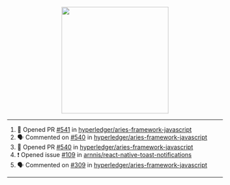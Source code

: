 <p align="center">
<img src="https://user-images.githubusercontent.com/61358536/126118557-75ac74a7-4655-4289-9a8d-e536322b7423.png" height="250" width="250"/>
</p>

---

<!--START_SECTION:activity-->
1. 💪 Opened PR [#541](https://github.com/hyperledger/aries-framework-javascript/pull/541) in [hyperledger/aries-framework-javascript](https://github.com/hyperledger/aries-framework-javascript)
2. 🗣 Commented on [#540](https://github.com/hyperledger/aries-framework-javascript/issues/540) in [hyperledger/aries-framework-javascript](https://github.com/hyperledger/aries-framework-javascript)
3. 💪 Opened PR [#540](https://github.com/hyperledger/aries-framework-javascript/pull/540) in [hyperledger/aries-framework-javascript](https://github.com/hyperledger/aries-framework-javascript)
4. ❗️ Opened issue [#109](https://github.com/arnnis/react-native-toast-notifications/issues/109) in [arnnis/react-native-toast-notifications](https://github.com/arnnis/react-native-toast-notifications)
5. 🗣 Commented on [#309](https://github.com/hyperledger/aries-framework-javascript/issues/309) in [hyperledger/aries-framework-javascript](https://github.com/hyperledger/aries-framework-javascript)
<!--END_SECTION:activity-->

---
